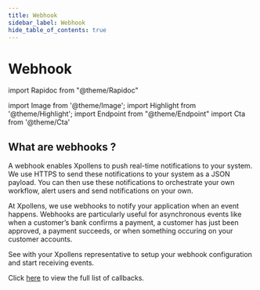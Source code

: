 ```yaml
---
title: Webhook
sidebar_label: Webhook
hide_table_of_contents: true
---
```


# Webhook

import Rapidoc from "@theme/Rapidoc"

import Image from '@theme/Image';
import Highlight from '@theme/Highlight';
import Endpoint from "@theme/Endpoint"
import Cta from '@theme/Cta'


## What are webhooks ?
A webhook enables Xpollens to push real-time notifications to your system. We use HTTPS to send these notifications to your system as a JSON payload. You can then use these notifications to orchestrate your own workflow, alert users and send notifications on your own.  

At Xpollens, we use webhooks to notify your application when an event happens. Webhooks are particularly useful for asynchronous events like when a customer’s bank confirms a payment, a customer has just been approved, a payment succeeds, or when something occuring on your customer accounts.  

See with your Xpollens representative to setup your webhook configuration and start receiving events.  


Click [here](/callbacks) to view the full list of callbacks.
